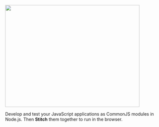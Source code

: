 <img src="https://github.com/downloads/sstephenson/stitch/logo.jpg"
width=432 height=329>

Develop and test your JavaScript applications as CommonJS modules in
Node.js. Then __Stitch__ them together to run in the browser.
